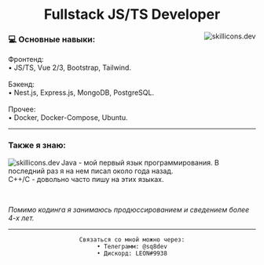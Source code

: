 <h1 align="center">Fullstack JS/TS Developer</h1>
<img src="https://skillicons.dev/icons?i=docker,js,ts,bootstrap,vue,tailwind,nestjs,express,mongodb,mysql&perline=3&theme=dark" alt="skillicons.dev" align="right">
<h3>💻 Основные навыки:</h3>
<p>
Фронтенд:<br>• JS/TS, Vue 2/3, Bootstrap, Tailwind.<br><br>
Бэкенд:<br>• Nest.js, Express.js, MongoDB, PostgreSQL.<br><br>
Прочее:<br>• Docker, Docker-Compose, Ubuntu.
</p>
<hr>
<h3>Также я знаю:</h3>
<img src="https://skillicons.dev/icons?i=java,cpp" alt="skillicons.dev" align="left">
<p>Java - мой первый язык программирования. В последний раз я на нем писал около года назад.<br>C++/C - довольно часто пишу на этих языках.<br></p>

<br>

<i>Помимо кодинга я занимаюсь продюссированием и сведением более 4-х лет.</i>

<hr>

<div align="center">
    
    Связаться со мной можно через:
    • Телеграмм: @sq8dev
    • Дискорд: LEON#9938
</div>
